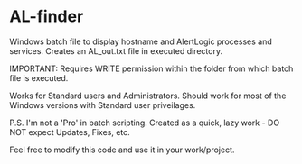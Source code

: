 # AL-finder
Windows batch file to display hostname and AlertLogic processes and services. Creates an AL_out.txt file in executed directory.

IMPORTANT: Requires WRITE permission within the folder from which batch file is executed.

Works for Standard users and Administrators. Should work for most of the Windows versions with Standard user priveilages.

P.S. I'm not a 'Pro' in batch scripting. Created as a quick, lazy work - DO NOT expect Updates, Fixes, etc.

Feel free to modify this code and use it in your work/project.
